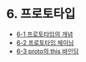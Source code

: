 # 6. 프로토타입

- [6-1 프로토타입의 개념](./6-1.md)
- [6-2 프로토타입 체이닝](./6-2.md)
- [6-3 proto의 this 바인딩](./6-3.md)
